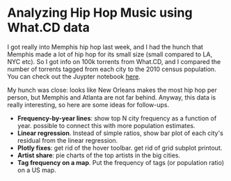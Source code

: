 # Analyzing Hip Hop Music using What.CD data

I got really into Memphis hip hop last week, and I had the hunch that Memphis made a lot of hip hop for its small size (small compared to LA, NYC etc). So I got info on 100k torrents from What.CD, and I compared the number of torrents tagged from each city to the 2010 census population. You can check out the Juypter notebook [here](http://nbviewer.jupyter.org/github/nolanbconaway/hip.hop.data/blob/master/analyses.ipynb). 

My hunch was close: looks like New Orleans makes the most hip hop per person, but Memphis and Atlanta are not far behind. Anyway, this data is really interesting, so here are some ideas for follow-ups.

- **Frequency-by-year lines**: show top N city frequency as a function of year. possible to connect this with more population estimates.
- **Linear regression**. Instead of simple ratios, show bar plot of each city's residual from the linear regression.
- **Plotly fixes**: get rid of the hover toolbar. get rid of grid subplot printout.
- **Artist share**: pie charts of the top artists in the big cities.
- **Tag frequency on a map**. Put the frequency of tags (or population ratio) on a US map.